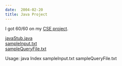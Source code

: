 ```yaml
---
date:  2004-02-20
title: Java Project
---
```

I got 60/60 on my <a href="http://www.cs.washington.edu/education/courses/cse373/CurrentQtr/homework/proj1.html">CSE project</a>.

<a href="http://students.washington.edu/bribera/java/javaStub.java">javaStub.java</a><br />
<a href="http://students.washington.edu/bribera/java/sampleInput.txt">sampleInput.txt</a><br />
<a href="http://students.washington.edu/bribera/java/sampleQueryFile.txt">sampleQueryFile.txt</a>

Usage:  java Index sampleInput.txt sampleQueryFile.txt
